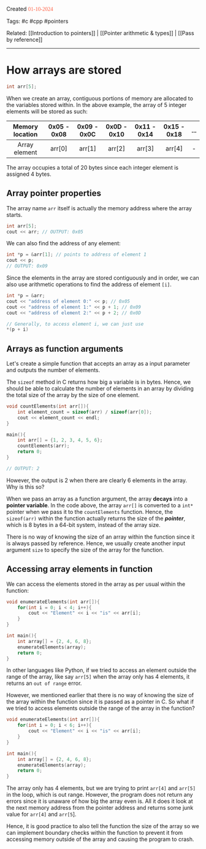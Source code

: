 
Created <font style="color:tomato; font-family:Consolas;">01-10-2024</font>

Tags: #c #cpp #pointers 

Related: [[Introduction to pointers]] | [[Pointer arithmetic & types]] | [[Pass by reference]]

****

# How arrays are stored

````c++
int arr[5];
````

When we create an array, contiguous portions of memory are allocated to the variables stored within. In the above example, the array of 5 integer elements will be stored as such:

| Memory location | 0x05 - 0x08 | 0x09 - 0x0C | 0x0D - 0x10 | 0x11 - 0x14 | 0x15 - 0x18 | ... |
| :-------------: | :---------: | :---------: | :---------: | :---------: | :---------: | :-: |
|  Array element  |   arr[0]    |   arr[1]    |   arr[2]    |   arr[3]    |   arr[4]    |  -  |
The array occupies a total of 20 bytes since each integer element is assigned 4 bytes.


## Array pointer properties

The array name `arr` itself is actually the memory address where the array starts. 

````c++
int arr[5];
cout << arr; // OUTPUT: 0x05
````

We can also find the address of any element:

````c++
int *p = &arr[1]; // points to address of element 1
cout << p; 
// OUTPUT: 0x09
````

Since the elements in the array are stored contiguously and in order, we can also use arithmetic operations to find the address of element `[i]`. 

````c++
int *p = &arr;
cout << "address of element 0:" << p; // 0x05
cout << "address of element 1:" << p + 1; // 0x09
cout << "address of element 2:" << p + 2; // 0x0D

// Generally, to access element i, we can just use
*(p + i)
````


## Arrays as function arguments

Let's create a simple function that accepts an array as a input parameter and outputs the number of elements.

The `sizeof` method in C returns how big a variable is in bytes. Hence, we should be able to calculate the number of elements in an array by dividing the total size of the array by the size of one element.

````c++
void countElements(int arr[]){
    int element_count = sizeof(arr) / sizeof(arr[0]);
    cout << element_count << endl;
}

main(){
    int arr[] = {1, 2, 3, 4, 5, 6};
    countElements(arr);
    return 0;
}

// OUTPUT: 2
````

However, the output is 2 when there are clearly 6 elements in the array. Why is this so?

When we pass an array as a function argument, the array **decays** into a **pointer variable**. In the code above, the array `arr[]` is converted to a `int*` pointer when we pass it to the `countElements` function. Hence, the `sizeof(arr)` within the function actually returns the size of the ***pointer***, which is 8 bytes in a 64-bit system, instead of the array size.

There is no way of knowing the size of an array within the function since it is always passed by reference. Hence, we usually create another input argument `size` to specify the size of the array for the function.

## Accessing array elements in function

We can access the elements stored in the array as per usual within the function:

````c++
void enumerateElements(int arr[]){
	for(int i = 0; i < 4; i++){
		cout << "Element" << i << "is" << arr[i];
	}
}

int main(){
	int array[] = {2, 4, 6, 8};
	enumerateElements(array);
	return 0;
}
````

In other languages like Python, if we tried to access an element outside the range of the array, like say `arr[5]` when the array only has 4 elements, it returns an `out of range` error.

However, we mentioned earlier that there is no way of knowing the size of the array within the function since it is passed as a pointer in C. So what if we tried to access elements outside the range of the array in the function?

````c++
void enumerateElements(int arr[]){
	for(int i = 0; i < 6; i++){
		cout << "Element" << i << "is" << arr[i];
	}
}

int main(){
	int array[] = {2, 4, 6, 8};
	enumerateElements(array);
	return 0;
}
````

The array only has 4 elements, but we are trying to print `arr[4]` and `arr[5]` in the loop, which is out range. However, the program does not return any errors since it is unaware of how big the array even is. All it does it look at the next memory address from the pointer address and returns some junk value for `arr[4]` and `arr[5`]. 

Hence, it is good practice to also tell the function the size of the array so we can implement boundary checks within the function to prevent it from accessing memory outside of the array and causing the program to crash.